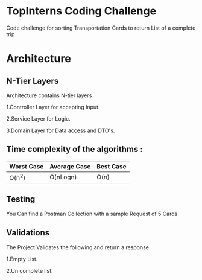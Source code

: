 # TopInterns Coding Challenge
Code challenge for sorting Transportation Cards to return List of a complete trip 

# Architecture
## N-Tier Layers
Architecture contains N-tier layers 

1.Controller Layer for accepting Input.

2.Service Layer for Logic.

3.Domain Layer for Data access and DTO's.


## Time complexity of the algorithms :

|Worst Case|Average Case|Best Case|
|---|---|---|
|O(n<sup>2</sup>)|O(nLogn</sup>)|O(n)|


## Testing
You Can find a Postman Collection with a sample Request of 5 Cards 

## Validations
The Project Validates the following and return a response 

1.Empty List.

2.Un complete list.
